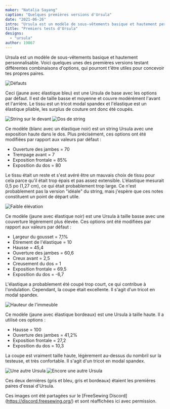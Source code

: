 ```yaml
---
maker: "Natalia Sayang"
caption: "Quelques premières versions d'Ursula"
date: "2021-06-26"
intro: "Ursula est un modèle de sous-vêtements basique et hautement personnalisable. Voici quelques unes des premières versions testant différentes combinaisons d'options, qui pourront t'être utiles pour concevoir tes propres paires."
title: "Premiers tests d'Ursula"
designs:
  - "ursula"
author: 19867
---
```



Ursula est un modèle de sous-vêtements basique et hautement personnalisable. Voici quelques unes des premières versions testant différentes combinaisons d'options, qui pourront t'être utiles pour concevoir tes propres paires.

![Défauts](https://posts.freesewing.org/uploads/ursula_test_pairs_ursula1_39e33a7ec8.jpg)

Ceci (jaune avec élastique bleu) est une Ursula de base avec les options par défaut. Il est de taille basse et moyenne et couvre modérément l'avant et l'arrière. Le tissu est un tricot modal spandex et l'élastique est un élastique pliable, les surplus de couture ont donc été coupés.

![String sur le devant](https://posts.freesewing.org/uploads/ursula_test_pairs_ursula2_2adedd2fd1.jpg) ![Dos de string](https://posts.freesewing.org/uploads/ursula_test_pairs_ursula3_4747862e3e.jpg)

Ce modèle (blanc avec un élastique noir) est un string Ursula avec une exposition haute dans le dos. Plus précisément, ces options ont été modifiées par rapport aux valeurs par défaut :

* Ouverture des jambes = 70
* Trempage avant = 7
* Exposition frontale = 85%
* Exposition du dos = 80

Le tissu était un reste et s'est avéré être un mauvais choix de tissu pour cela parce qu'il était trop épais et pas assez extensible. L'élastique mesurait 0,5 po (1,27 cm), ce qui était probablement trop large. Ce n'est probablement pas la version "idéale" du string, mais j'espère que ces notes constituent un point de départ utile.

![Faible élévation](https://posts.freesewing.org/uploads/ursula_test_pairs_ursula4_1f456a1430.jpg)

Ce modèle (jaune avec élastique noir) est une Ursula à taille basse avec une couverture légèrement plus élevée. Ces options ont été modifiées par rapport aux valeurs par défaut :

* Largeur du gousset = 7,1%
* Étirement de l'élastique = 10
* Hausse = 45,4
* Ouverture des jambes = 60,6
* Creux avant = 2,5
* Creusement du dos = 1
* Exposition frontale = 69,5
* Exposition du dos = -6,7

L'élastique a probablement été coupé trop court, ce qui contribue à l'ondulation. Cependant, la coupe était excellente. Il s'agit d'un tricot en modal spandex.

![Hauteur de l'immeuble](https://posts.freesewing.org/uploads/ursula_test_pairs_ursula5_458fcc1b0c.jpg)

Ce modèle (jaune avec élastique bordeaux) est une Ursula à taille haute. Il a utilisé ces options :

* Hausse = 100
* Ouverture des jambes = 41,2%
* Exposition frontale = 27,2
* Exposition du dos = 10,3

La coupe est vraiment taille haute, légèrement au-dessus du nombril sur la testeuse, et très confortable. Il s'agit d'un tricot en modal spandex.

![Une autre Ursula](https://posts.freesewing.org/uploads/ursula_test_pairs_ursula6_4b570ee428.jpg) ![Encore une autre Ursula](https://posts.freesewing.org/uploads/ursula_test_pairs_ursula7_42e5238dc4.jpg)

Ces deux dernières (gris et bleu, gris et bordeaux) étaient les premières paires d'essai d'Ursula.

<Note>

Ces images ont été partagées sur le [FreeSewing Discord] (https://discord.freesewing.org/) et sont réaffichées ici avec permission.

</Note>

